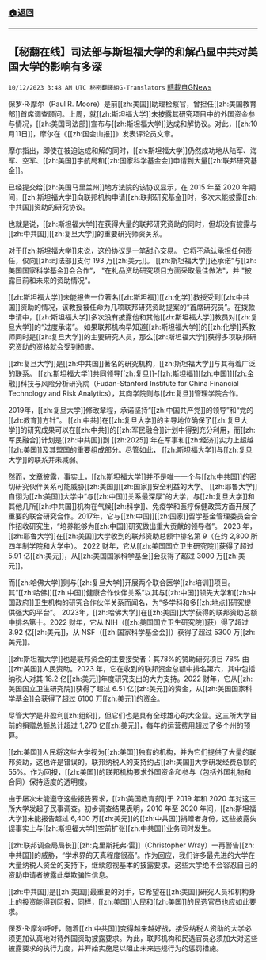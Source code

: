 ###  [:house:返回](README.md)
---


## 【秘翻在线】司法部与斯坦福大学的和解凸显中共对美国大学的影响有多深
`10/12/2023 3:48 AM UTC 秘密翻譯組G-Translators` [轉載自GNews](https://gnews.org/articles/1822150)

保罗·R·摩尔（Paul R. Moore）是前[[zh:美国]]助理检察官，曾担任[[zh:美国教育部]]首席调查顾问。上周，就[[zh:斯坦福大学]]未披露其研究项目中的外国资金参与情况，[[zh:美国司法部]]宣布与[[zh:斯坦福大学]]达成和解协议。对此，[[zh:10月11日]]，摩尔在《[[zh:国会山报]]》发表评论员文章。

摩尔指出，即使在被迫达成和解的同时，[[zh:斯坦福大学]]仍然成功地从陆军、海军、空军、[[zh:美国]]宇航局和[[zh:国家科学基金会]]申请到大量[[zh:联邦研究基金]]。

已经提交给[[zh:美国马里兰州]]地方法院的该协议显示，在 2015 年至 2020 年期间，[[zh:斯坦福大学]]向联邦机构申请[[zh:联邦研究基金]]时，多次未能披露[[zh:中共国]]资助的研究协议。

也就是说，[[zh:斯坦福大学]]在获得大量的联邦研究资助的同时，但却没有披露与[[zh:中共国]][[zh:复旦大学]]的重要研究师资关系。

对于[[zh:斯坦福大学]]来说，这份协议是一笔甜心交易。 它将不承认承担任何责任，仅向[[zh:司法部]]支付 193 万[[zh:美元]]。 [[zh:斯坦福大学]]还承诺“与[[zh:美国国家科学基金]]会合作”， "在礼品资助研究项目方面采取最佳做法"，并 "披露目前和未来的资助情况"。

[[zh:斯坦福大学]]未能报告一位著名[[zh:斯坦福]][[zh:化学]]教授受到[[zh:中共国]]资助的情况，该教授被任命为几项联邦研究资助提案的“首席研究员”。在拨款申请中，[[zh:斯坦福大学]]多次没有披露他和其他[[zh:斯坦福大学]]教员对[[zh:复旦大学]]的“过度承诺”。 如果联邦机构早知道[[zh:斯坦福大学]]的[[zh:化学]]系教师同时是[[zh:复旦大学]]的主要研究人员，那么[[zh:斯坦福大学]]获得多项联邦研究资助的资格就会受到损害。

[[zh:复旦大学]]是[[zh:中共国]]著名的研究机构，[[zh:斯坦福大学]]与其有着广泛的联系。 [[zh:斯坦福大学]]共同领导[[zh:复旦]]\-[[zh:斯坦福]][[zh:中国]][[zh:金融]]科技与风险分析研究院（Fudan-Stanford Institute for China Financial Technology and Risk Analytics），其商学院则与[[zh:复旦]]管理学院合作。

2019年，[[zh:复旦大学]]修改章程，承诺坚持“[[zh:中国共产党]]的领导”和“党的[[zh:教育]]方针”。 [[zh:中共]]在[[zh:复旦大学]]的主导地位确保了[[zh:复旦大学]]的研究成果可以在[[zh:中共]]的[[zh:军民融合]]计划中得到充分利用，而[[zh:军民融合]]计划是[[zh:中共国]]到 [[zh:2025]] 年在军事和[[zh:经济]]实力上超越[[zh:美国]]及其盟国的重要组成部分。尽管如此， [[zh:斯坦福大学]]与[[zh:复旦大学]]的联系并未减弱。

然而，文章披露，事实上，[[zh:斯坦福大学]]并不是唯一一个与[[zh:中共国]]的密切研究伙伴关系可能威胁[[zh:美国]][[zh:国家]]安全利益的大学。 [[zh:耶鲁大学]]自诩为[[zh:美国]]大学中“与[[zh:中国]]关系最深厚”的大学，与[[zh:复旦大学]]和其他几所[[zh:中共国]]机构在气候[[zh:科学]]、免疫学和医疗保健政策方面开展了重要的联合研究合作。2017年，它与[[zh:中国]][[zh:国家]]留学基金管理委员会合作招收研究生，“培养能够为[[zh:中国]]研究做出重大贡献的领导者”。 2023 年，[[zh:耶鲁大学]]在[[zh:美国]]大学收到的联邦资助总额中排名第 9（在约 2,800 所四年制学院和大学中）。 2022 财年，它从[[zh:美国国立卫生研究院]]获得了超过 5.91 亿[[zh:美元]]，从[[zh:美国国家科学基金]]会获得了超过 3000 万[[zh:美元]]。

而[[zh:哈佛大学]]则与[[zh:复旦大学]]开展两个联合医学[[zh:培训]]项目。 其“[[zh:哈佛]][[zh:中国]]健康合作伙伴关系”以其与[[zh:中国]]领先大学和[[zh:中国政府]]卫生机构的研究合作伙伴关系而闻名，为“多学科和多[[zh:地点]]研究提供强大的平台”。  2023年，[[zh:哈佛大学]]在[[zh:美国]]大学获得的联邦资助总额中排名第十。2022 财年，它从 NIH（[[zh:美国国立卫生研究院]]获）得了超过 3.92 亿[[zh:美元]]，从 NSF（[[zh:国家科学基金会]]）获得了超过 5300 万[[zh:美元]]。

[[zh:斯坦福大学]]也是联邦资金的主要接受者：其78%的赞助研究项目 78% 由[[zh:美国]]人民资助。2023 年，它在收到的联邦资金总额中排名第六，其中包括纳税人对其 18.2 亿[[zh:美元]]年度研究支出的大力支持。2022 财年，它从[[zh:美国国立卫生研究院]]获得了超过 6.51 亿[[zh:美元]]的资金，从[[zh:美国国家科学基金]]会获得了超过 6100 万[[zh:美元]]的资金。

尽管大学是非盈利[[zh:组织]]，但它们也是具有全球雄心的大企业。这三所大学目前的捐赠总额总计超过 1,270 亿[[zh:美元]]，每年的运营费用超过了多个州的预算。

[[zh:美国]]人民将这些大学视为[[zh:美国]]独有的机构，并为它们提供了大量的联邦资助，这也许是错误的。联邦纳税人的支持约占[[zh:美国]]大学研发经费总额的 55%。作为回报，[[zh:美国]]的联邦机构要求外国资金和参与（包括外国礼物和合同）保持适度的透明度。

由于屡次未能遵守这些报告要求，[[zh:美国教育部]]于 2019 年和 2020 年对这三所大学发起了民事调查。初步调查结果表明，2010 年至 2020 年间，[[zh:斯坦福大学]]未能报告超过 6,400 万[[zh:美元]]的[[zh:中共国]]捐赠者身份，这些披露失误事实上与[[zh:斯坦福大学]]空前扩张[[zh:中共国]]业务同时发生。

[[zh:联邦调查局局长]][[zh:克里斯托弗·雷]]（Christopher Wray）一再警告[[zh:中共国]]的威胁，“学术界的天真程度很高”。作为回应，我们许多最先进的大学在大量纳税人资金的支持下，继续忽视基本的披露要求。这些大学绝不会容忍自己的资助申请者披露此类欺骗性信息。

[[zh:中共国]]是[[zh:美国]]最重要的对手，它希望在[[zh:美国]]研究人员和机构身上的投资能得到回报，同样，[[zh:美国]]人民和[[zh:美国]]的民选官员也应如此要求。

保罗·R·摩尔呼吁，随着[[zh:中共国]]变得越来越好战，接受纳税人资助的大学必须更加认真地对待外国资助披露要求。为此，联邦机构和民选官员必须加大对这些披露要求的执行力度，并开始实施足以阻止未来违规行为的惩罚措施。
